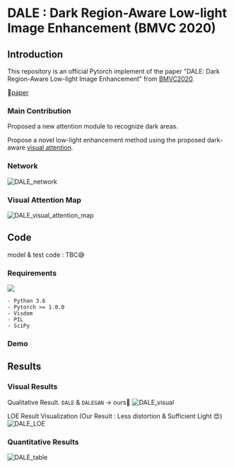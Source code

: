 # DALE : Dark Region-Aware Low-light Image Enhancement (BMVC 2020)
## Introduction
This repository is an official Pytorch implement of the paper "DALE: Dark Region-Aware Low-light Image Enhancement" from [BMVC2020](https://bmvc2020.github.io/). 

📣[paper](https://arxiv.org/abs/2008.12493)

### Main Contribution

Proposed a new attention module to recognize dark areas.

Propose a novel low-light enhancement method using the proposed dark-aware [visual attention](#visual-attention-map).


### Network
![DALE_network](https://user-images.githubusercontent.com/28749482/90978985-a7b41300-e58c-11ea-9b81-c0b6e4afdcf4.JPG)

### Visual Attention Map
![DALE_visual_attention_map](https://user-images.githubusercontent.com/28749482/90980969-50686f80-e599-11ea-8ba4-526152f79397.JPG)

## Code
model & test code : TBC😅

### Requirements
![](https://img.shields.io/badge/OS-Win10-green.svg) 
```
- Python 3.6
- Pytorch >= 1.0.0
- Visdom
- PIL
- SciPy
```

### Demo


## Results

### Visual Results
Qualitative Result. `DALE` & `DALEGAN` -> ours🧐
![DALE_visual](https://user-images.githubusercontent.com/28749482/90978820-8acb1000-e58b-11ea-87de-e93a430aff39.JPG)

LOE Result Visualization (Our Result : Less distortion & Sufficient Light 😍)
![DALE_LOE](https://user-images.githubusercontent.com/28749482/90978871-ed241080-e58b-11ea-929c-b30087ed5058.JPG)

### Quantitative Results
![DALE_table](https://user-images.githubusercontent.com/28749482/90978461-155e4000-e589-11ea-9cab-52024af8daf6.JPG)
